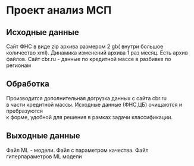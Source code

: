 # Проект анализ МСП

## Исходные данные ##

Cайт ФНС в виде zip архива размером 2 gb( внутри большое количество xml).
Динамика изменений архива 1 раз месяц. Есть архив файлов.
Сайт cbr.ru - данные по кредитной массе в разбивке по регионам

## Обработка ##
Производится дополнительная догрузка данных  с сайта cbr.ru<br>
 в части кредитной массы. Исходные данные (ФНС,ЦБ) очищаются и пребразуются<br>
к форме, удобной для решения в рамках задачи классификации. 

## Выходные данные ##
Файл ML - модели. Файл с параметром качества. Файл гиперпараметров ML модели





